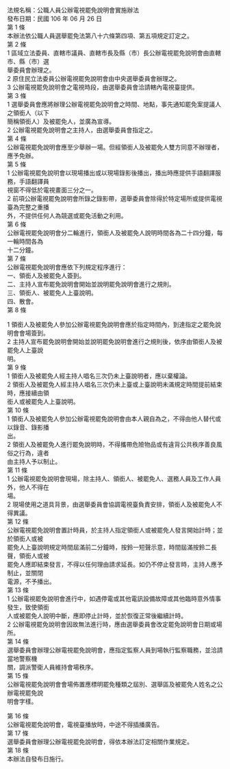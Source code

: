 法規名稱：公職人員公辦電視罷免說明會實施辦法  
發布日期：民國 106 年 06 月 26 日  
第 1 條  
本辦法依公職人員選舉罷免法第八十六條第四項、第五項規定訂定之。  
第 2 條  
1 區域立法委員、直轄市議員、直轄市長及縣（市）長公辦電視罷免說明會由直轄市、縣（市）選  
舉委員會辦理之。  
2 原住民立法委員公辦電視罷免說明會由中央選舉委員會辦理之。  
3 公辦電視罷免說明會之電視時段，由選舉委員會洽請轄內電視臺提供。  
第 3 條  
1 選舉委員會應將辦理公辦電視罷免說明會之時間、地點，事先通知罷免案提議人之領銜人（以下  
簡稱領銜人）及被罷免人，並廣為宣導。  
2 公辦電視罷免說明會之主持人，由選舉委員會指定之。  
第 4 條  
公辦電視罷免說明會應至少舉辦一場。但經領銜人及被罷免人雙方同意不辦理者，應予免辦。  
第 5 條  
1 公辦電視罷免說明會以現場播出或以現場錄影後播出，播出時應提供手語翻譯服務，手語翻譯員  
視窗不得低於電視畫面三分之一。  
2 前項公辦電視罷免說明會所錄之錄影帶，選舉委員會除得於特定場所或提供電視臺為完整之重播  
外，不提供任何人為競選或罷免活動之利用。  
第 6 條  
公辦電視罷免說明會分二輪進行，領銜人及被罷免人說明時間各為二十四分鐘，每一輪時間各為  
十二分鐘。  
第 7 條  
公辦電視罷免說明會應依下列規定程序進行：  
一、領銜人及被罷免人簽到。  
二、主持人宣布罷免說明會開始並說明罷免說明會進行之規則。  
三、領銜人、被罷免人上臺說明。  
四、散會。  
第 8 條  


1 領銜人及被罷免人參加公辦電視罷免說明會應於指定時間內，到達指定之罷免說明會會場簽到。  
2 主持人宣布罷免說明會開始並說明罷免說明會進行之規則後，依序由領銜人及被罷免人上臺說  
明。  
第 9 條  
1 領銜人及被罷免人經主持人唱名三次仍未上臺說明者，應以棄權論。  
2 領銜人及被罷免人經主持人唱名三次仍未上臺或上臺說明未滿規定時間提前結束時，應接續由領  
銜人或被罷免人上臺說明。  
第 10 條  
1 領銜人及被罷免人參加公辦電視罷免說明會由本人親自為之，不得由他人替代或以錄音、錄影播  
出。  
2 領銜人及被罷免人進行罷免說明時，不得攜帶危險物品或有違背公共秩序善良風俗之行為，違者  
由主持人予以制止。  
第 11 條  
1 公辦電視罷免說明會現場，除主持人、領銜人、被罷免人、選務人員及工作人員外，他人不得在  
場。  
2 現場使用之道具背景，由選舉委員會協調電視臺負責安排，領銜人及被罷免人不得異議。  
第 12 條  
公辦電視罷免說明會置計時員，於主持人指定領銜人或被罷免人發言開始計時；並於領銜人或被  
罷免人上臺說明規定時間屆滿前二分鐘時，按鈴一短聲示意，時間屆滿按鈴二長聲，領銜人或被  
罷免人應即結束發言，不得以任何理由請求延長。如仍不停止發言時，主持人應予制止，並關閉  
電源，不予播出。  
第 13 條  
1 公辦電視罷免說明會進行中，如遇停電或其他電訊設備故障或其他臨時意外情事發生，致使領銜  
人或被罷免人說明中斷，應即停止計時，並於恢復正常後繼續計時。  
2 公辦電視罷免說明會因故無法進行時，應由選舉委員會改定罷免說明會日期或場所。  
第 14 條  
選舉委員會辦理公辦電視罷免說明會，應指定監察人員到場執行監察職務，並洽請當地警察機  
關，調派警衛人員維持會場秩序。  
第 15 條  
公辦電視罷免說明會會場佈置應標明罷免種類之屆別、選舉區及被罷免人姓名之公辦電視罷免說  
明會字樣。  


第 16 條  
公辦電視罷免說明會，電視臺播放時，中途不得插播廣告。  
第 17 條  
選舉委員會辦理公辦電視罷免說明會，得依本辦法訂定相關作業規定。  
第 18 條  
本辦法自發布日施行。  


